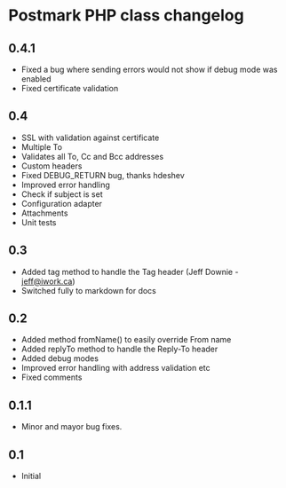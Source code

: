 Postmark PHP class changelog
============================

## 0.4.1

* Fixed a bug where sending errors would not show if debug mode was enabled
* Fixed certificate validation

## 0.4

* SSL with validation against certificate 
* Multiple To
* Validates all To, Cc and Bcc addresses
* Custom headers
* Fixed DEBUG_RETURN bug, thanks hdeshev
* Improved error handling
* Check if subject is set
* Configuration adapter
* Attachments
* Unit tests

## 0.3

* Added tag method to handle the Tag header (Jeff Downie - jeff@iwork.ca)
* Switched fully to markdown for docs

## 0.2

* Added method fromName() to easily override From name
* Added replyTo method to handle the Reply-To header
* Added debug modes
* Improved error handling with address validation etc
* Fixed comments


## 0.1.1

* Minor and mayor bug fixes.


## 0.1

* Initial